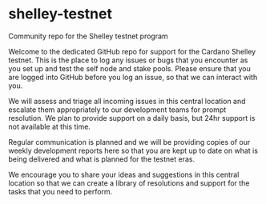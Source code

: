 # shelley-testnet
Community repo for the Shelley testnet program

Welcome to the dedicated GitHub repo for support for the Cardano Shelley testnet. This is the place to log any issues or bugs that you encounter as you set up and test the self node and stake pools. Please ensure that you are logged into GitHub before you log an issue, so that we can interact with you. 

We will assess and triage all incoming issues in this central location and escalate them appropriately to our development teams for prompt resolution. We plan to provide support on a daily basis, but 24hr support is not available at this time.

Regular communication is planned and we will be providing copies of our weekly development reports here so that you are kept up to date on what is being delivered and what is planned for the testnet eras.

We encourage you to share your ideas and suggestions in this central location so that we can create a library of resolutions and support for the tasks that you need to perform.

